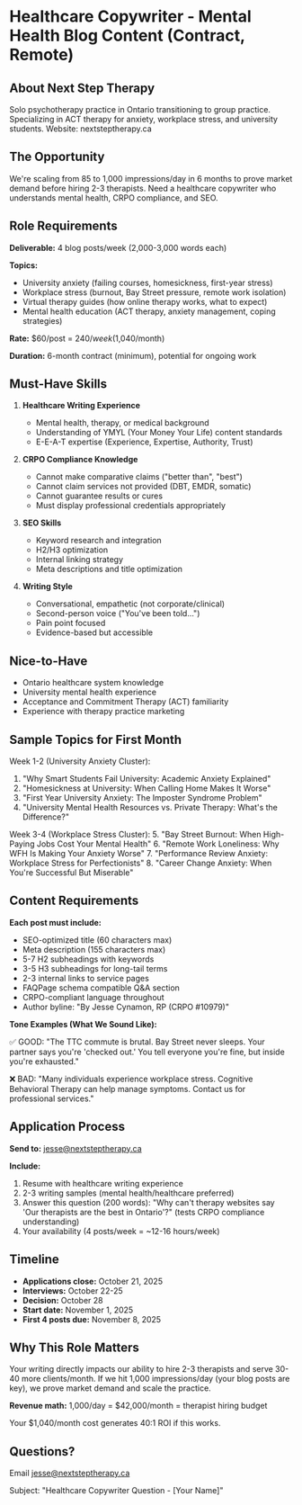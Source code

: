 # Healthcare Copywriter - Mental Health Blog Content (Contract, Remote)

## About Next Step Therapy

Solo psychotherapy practice in Ontario transitioning to group practice. Specializing in ACT therapy for anxiety, workplace stress, and university students. Website: nextsteptherapy.ca

## The Opportunity

We're scaling from 85 to 1,000 impressions/day in 6 months to prove market demand before hiring 2-3 therapists. Need a healthcare copywriter who understands mental health, CRPO compliance, and SEO.

## Role Requirements

**Deliverable:** 4 blog posts/week (2,000-3,000 words each)

**Topics:**
- University anxiety (failing courses, homesickness, first-year stress)
- Workplace stress (burnout, Bay Street pressure, remote work isolation)
- Virtual therapy guides (how online therapy works, what to expect)
- Mental health education (ACT therapy, anxiety management, coping strategies)

**Rate:** $60/post = $240/week ($1,040/month)

**Duration:** 6-month contract (minimum), potential for ongoing work

## Must-Have Skills

1. **Healthcare Writing Experience**
   - Mental health, therapy, or medical background
   - Understanding of YMYL (Your Money Your Life) content standards
   - E-E-A-T expertise (Experience, Expertise, Authority, Trust)

2. **CRPO Compliance Knowledge**
   - Cannot make comparative claims ("better than", "best")
   - Cannot claim services not provided (DBT, EMDR, somatic)
   - Cannot guarantee results or cures
   - Must display professional credentials appropriately

3. **SEO Skills**
   - Keyword research and integration
   - H2/H3 optimization
   - Internal linking strategy
   - Meta descriptions and title optimization

4. **Writing Style**
   - Conversational, empathetic (not corporate/clinical)
   - Second-person voice ("You've been told...")
   - Pain point focused
   - Evidence-based but accessible

## Nice-to-Have

- Ontario healthcare system knowledge
- University mental health experience
- Acceptance and Commitment Therapy (ACT) familiarity
- Experience with therapy practice marketing

## Sample Topics for First Month

Week 1-2 (University Anxiety Cluster):
1. "Why Smart Students Fail University: Academic Anxiety Explained"
2. "Homesickness at University: When Calling Home Makes It Worse"
3. "First Year University Anxiety: The Imposter Syndrome Problem"
4. "University Mental Health Resources vs. Private Therapy: What's the Difference?"

Week 3-4 (Workplace Stress Cluster):
5. "Bay Street Burnout: When High-Paying Jobs Cost Your Mental Health"
6. "Remote Work Loneliness: Why WFH Is Making Your Anxiety Worse"
7. "Performance Review Anxiety: Workplace Stress for Perfectionists"
8. "Career Change Anxiety: When You're Successful But Miserable"

## Content Requirements

**Each post must include:**
- SEO-optimized title (60 characters max)
- Meta description (155 characters max)
- 5-7 H2 subheadings with keywords
- 3-5 H3 subheadings for long-tail terms
- 2-3 internal links to service pages
- FAQPage schema compatible Q&A section
- CRPO-compliant language throughout
- Author byline: "By Jesse Cynamon, RP (CRPO #10979)"

**Tone Examples (What We Sound Like):**

✅ GOOD: "The TTC commute is brutal. Bay Street never sleeps. Your partner says you're 'checked out.' You tell everyone you're fine, but inside you're exhausted."

❌ BAD: "Many individuals experience workplace stress. Cognitive Behavioral Therapy can help manage symptoms. Contact us for professional services."

## Application Process

**Send to:** jesse@nextsteptherapy.ca

**Include:**
1. Resume with healthcare writing experience
2. 2-3 writing samples (mental health/healthcare preferred)
3. Answer this question (200 words): "Why can't therapy websites say 'Our therapists are the best in Ontario'?" (tests CRPO compliance understanding)
4. Your availability (4 posts/week = ~12-16 hours/week)

## Timeline

- **Applications close:** October 21, 2025
- **Interviews:** October 22-25
- **Decision:** October 28
- **Start date:** November 1, 2025
- **First 4 posts due:** November 8, 2025

## Why This Role Matters

Your writing directly impacts our ability to hire 2-3 therapists and serve 30-40 more clients/month. If we hit 1,000 impressions/day (your blog posts are key), we prove market demand and scale the practice.

**Revenue math:** 1,000/day = $42,000/month = therapist hiring budget

Your $1,040/month cost generates 40:1 ROI if this works.

## Questions?

Email jesse@nextsteptherapy.ca

Subject: "Healthcare Copywriter Question - [Your Name]"
